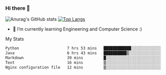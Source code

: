 ### Hi there 👋

![Anurag's GitHub stats](https://github-readme-stats.vercel.app/api?username=MatteoIorio11&show_icons=true&theme=dark) 
[![Top Langs](https://github-readme-stats.vercel.app/api/top-langs/?username=MatteoIorio11&theme=dark)](https://github.com/MatteoIorio11/github-readme-stats)

- 🌱 I’m currently learning Engineering and Computer Science :)

<!--
**MatteoIorio11/MatteoIorio11** is a ✨ _special_ ✨ repository because its `README.md` (this file) appears on your GitHub profile.

Here are some ideas to get you started:

- 🔭 I’m currently working on ...
- 🌱 I’m currently learning ...
- 👯 I’m looking to collaborate on ...
- 🤔 I’m looking for help with ...
- 💬 Ask me about ...
- 📫 How to reach me: ...
- 😄 Pronouns: ...
- ⚡ Fun fact: ...
-->
My Stats
<!--START_SECTION:waka-->

```txt
Python                     7 hrs 53 mins   ████████████░░░░░░░░░░░░░   48.47 %
Java                       6 hrs 43 mins   ██████████▒░░░░░░░░░░░░░░   41.25 %
Markdown                   39 mins         █░░░░░░░░░░░░░░░░░░░░░░░░   04.03 %
Text                       16 mins         ▒░░░░░░░░░░░░░░░░░░░░░░░░   01.65 %
Nginx configuration file   12 mins         ▒░░░░░░░░░░░░░░░░░░░░░░░░   01.26 %
```

<!--END_SECTION:waka-->
